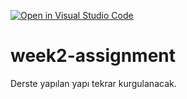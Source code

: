 [![Open in Visual Studio Code](https://classroom.github.com/assets/open-in-vscode-f059dc9a6f8d3a56e377f745f24479a46679e63a5d9fe6f495e02850cd0d8118.svg)](https://classroom.github.com/online_ide?assignment_repo_id=7002256&assignment_repo_type=AssignmentRepo)
# week2-assignment
Derste yapılan yapı tekrar kurgulanacak.
